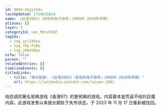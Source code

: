 ```yaml
---
id: 0944-d2yyl64u
lastUpdated: 1754633624
name: 《台湾2001》（发现的电子游戏；2000年-2010年早期）
aliases: []
layer: 5
categoryId: cat_MXtv05QF
tagIds:
  - tag_aci1X8zw
  - tag_fRp-FvBe
  - tag_jKWvm6pa
nsfw: false
parent: ""
relatedEntries: []
timelineEvents: []
titledLinks:
  - title: "相关链接: 《台湾2001》（发现的电子游戏；2000年-2010年早期）"
    url: https://lostmedia.wikidot.com/taiwan-2001
---
```


戏仿调侃著名邪典游戏《香港97》的更邪典的游戏。内容基本是荒诞不经的巨魔内容。此游戏发售以来就长期处于失传状态，于 2023 年 11 月 17 日重新被找回。